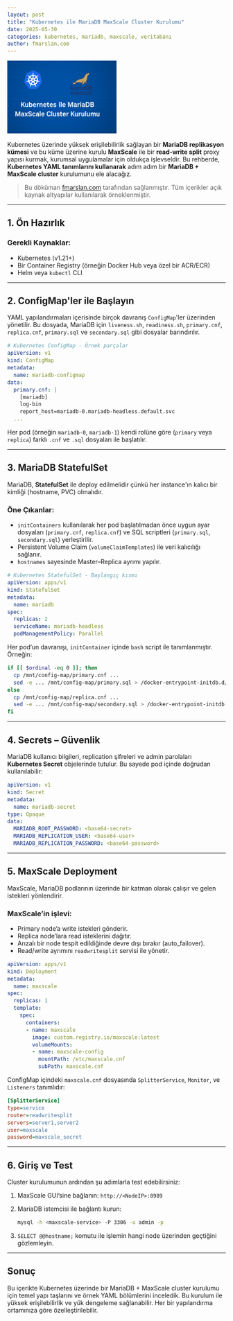 ```yaml
---
layout: post
title: "Kubernetes ile MariaDB MaxScale Cluster Kurulumu"
date: 2025-05-30
categories: kubernetes, mariadb, maxscale, veritabanı
author: fmarslan.com
---
```

<img src="/assets/img/mariadb-maxscale.png" alt="cover" style="max-width: 50%; max-height:20%">

Kubernetes üzerinde yüksek erişilebilirlik sağlayan bir **MariaDB replikasyon kümesi** ve bu küme üzerine kurulu **MaxScale** ile bir **read-write split** proxy yapısı kurmak, kurumsal uygulamalar için oldukça işlevseldir. Bu rehberde, **Kubernetes YAML tanımlarını kullanarak** adım adım bir **MariaDB + MaxScale cluster** kurulumunu ele alacağız.

> Bu döküman [fmarslan.com](https://fmarslan.com) tarafından sağlanmıştır. Tüm içerikler açık kaynak altyapılar kullanılarak örneklenmiştir.

---

## 1. Ön Hazırlık

### Gerekli Kaynaklar:
- Kubernetes (v1.21+)
- Bir Container Registry (örneğin Docker Hub veya özel bir ACR/ECR)
- Helm veya `kubectl` CLI

---

## 2. ConfigMap'ler ile Başlayın

YAML yapılandırmaları içerisinde birçok davranış `ConfigMap`'ler üzerinden yönetilir. Bu dosyada, MariaDB için `liveness.sh`, `readiness.sh`, `primary.cnf`, `replica.cnf`, `primary.sql` ve `secondary.sql` gibi dosyalar barındırılır.

```yaml
# Kubernetes ConfigMap - Örnek parçalar
apiVersion: v1
kind: ConfigMap
metadata:
  name: mariadb-configmap
data:
  primary.cnf: |
    [mariadb]
    log-bin
    report_host=mariadb-0.mariadb-headless.default.svc
  ...
````

Her pod (örneğin `mariadb-0`, `mariadb-1`) kendi rolüne göre (`primary` veya `replica`) farklı `.cnf` ve `.sql` dosyaları ile başlatılır.

---

## 3. MariaDB StatefulSet

MariaDB, **StatefulSet** ile deploy edilmelidir çünkü her instance'ın kalıcı bir kimliği (hostname, PVC) olmalıdır.

### Öne Çıkanlar:

* `initContainers` kullanılarak her pod başlatılmadan önce uygun ayar dosyaları (`primary.cnf`, `replica.cnf`) ve SQL scriptleri (`primary.sql`, `secondary.sql`) yerleştirilir.
* Persistent Volume Claim (`volumeClaimTemplates`) ile veri kalıcılığı sağlanır.
* `hostnames` sayesinde Master–Replica ayrımı yapılır.

```yaml
# Kubernetes StatefulSet - Başlangıç kısmı
apiVersion: apps/v1
kind: StatefulSet
metadata:
  name: mariadb
spec:
  replicas: 2
  serviceName: mariadb-headless
  podManagementPolicy: Parallel
```

Her pod’un davranışı, `initContainer` içinde `bash` script ile tanımlanmıştır. Örneğin:

```bash
if [[ $ordinal -eq 0 ]]; then
  cp /mnt/config-map/primary.cnf ...
  sed -e ... /mnt/config-map/primary.sql > /docker-entrypoint-initdb.d/primary.sql
else
  cp /mnt/config-map/replica.cnf ...
  sed -e ... /mnt/config-map/secondary.sql > /docker-entrypoint-initdb.d/secondary.sql
fi
```

---

## 4. Secrets – Güvenlik

MariaDB kullanıcı bilgileri, replication şifreleri ve admin parolaları **Kubernetes Secret** objelerinde tutulur. Bu sayede pod içinde doğrudan kullanılabilir:

```yaml
apiVersion: v1
kind: Secret
metadata:
  name: mariadb-secret
type: Opaque
data:
  MARIADB_ROOT_PASSWORD: <base64-secret>
  MARIADB_REPLICATION_USER: <base64-user>
  MARIADB_REPLICATION_PASSWORD: <base64-password>
```

---

## 5. MaxScale Deployment

MaxScale, MariaDB podlarının üzerinde bir katman olarak çalışır ve gelen istekleri yönlendirir.

### MaxScale’in işlevi:

* Primary node’a write istekleri gönderir.
* Replica node’lara read isteklerini dağıtır.
* Arızalı bir node tespit edildiğinde devre dışı bırakır (auto\_failover).
* Read/write ayrımını `readwritesplit` servisi ile yönetir.

```yaml
apiVersion: apps/v1
kind: Deployment
metadata:
  name: maxscale
spec:
  replicas: 1
  template:
    spec:
      containers:
      - name: maxscale
        image: custom.registry.io/maxscale:latest
        volumeMounts:
        - name: maxscale-config
          mountPath: /etc/maxscale.cnf
          subPath: maxscale.cnf
```

ConfigMap içindeki `maxscale.cnf` dosyasında `SplitterService`, `Monitor`, ve `Listeners` tanımlıdır:

```ini
[SplitterService]
type=service
router=readwritesplit
servers=server1,server2
user=maxscale
password=maxscale_secret
```

---

## 6. Giriş ve Test

Cluster kurulumunun ardından şu adımlarla test edebilirsiniz:

1. MaxScale GUI’sine bağlanın: `http://<NodeIP>:8989`

2. MariaDB istemcisi ile bağlantı kurun:

   ```bash
   mysql -h <maxscale-service> -P 3306 -u admin -p
   ```

3. `SELECT @@hostname;` komutu ile işlemin hangi node üzerinden geçtiğini gözlemleyin.

---

## Sonuç

Bu içerikte Kubernetes üzerinde bir MariaDB + MaxScale cluster kurulumu için temel yapı taşlarını ve örnek YAML bölümlerini inceledik. Bu kurulum ile yüksek erişilebilirlik ve yük dengeleme sağlanabilir. Her bir yapılandırma ortamınıza göre özelleştirilebilir.
